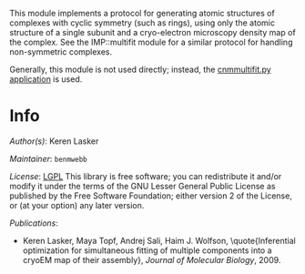 This module implements a protocol for generating atomic structures of complexes
with cyclic symmetry (such as rings), using only the atomic structure of a
single subunit and a cryo-electron microscopy density map of the complex.
See the IMP::multifit module for a similar protocol for handling non-symmetric
complexes.

Generally, this module is not used directly; instead, the
[cnmmultifit.py application](../cnmultifit_tools/index.html) is used.

# Info

_Author(s)_: Keren Lasker

_Maintainer_: `benmwebb`

_License_: [LGPL](http://www.gnu.org/licenses/old-licenses/lgpl-2.1.html)
This library is free software; you can redistribute it and/or
modify it under the terms of the GNU Lesser General Public
License as published by the Free Software Foundation; either
version 2 of the License, or (at your option) any later version.

_Publications_:
 - Keren Lasker, Maya Topf, Andrej Sali, Haim J. Wolfson, \quote{Inferential optimization for simultaneous fitting of multiple components into a cryoEM map of their assembly}, <em>Journal of Molecular Biology</em>, 2009.
